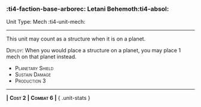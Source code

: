 ### :ti4-faction-base-arborec: **Letani Behemoth**:ti4-absol:

Unit Type: Mech :ti4-unit-mech:

---

This unit may count as a structure when it is on a planet.

<span style="font-variant:small-caps;">Deploy</span>:  When you would place a structure on a planet, you may place 1 mech on that planet instead.

* <span style="font-variant:small-caps;">Planetary Shield</span> 
* <span style="font-variant:small-caps;">Sustain Damage</span> 
* <span style="font-variant:small-caps;">Production 3</span> 

---

__|__ <span style="font-variant:small-caps;white-space: nowrap;">**Cost 2**</span> __|__ <span style="font-variant:small-caps;white-space: nowrap;">**Combat 6**</span> __|__
{ .unit-stats }
